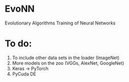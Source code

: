 # EvoNN
Evolutionary Algorithms Training of Neural Networks

# To do:
1. To include other data sets in the loader (ImageNet)
2. More models on the zoo (VGGs, AlexNet, GoogleNet)
3. Keras -> PyTorch
4. PyCuda DE
